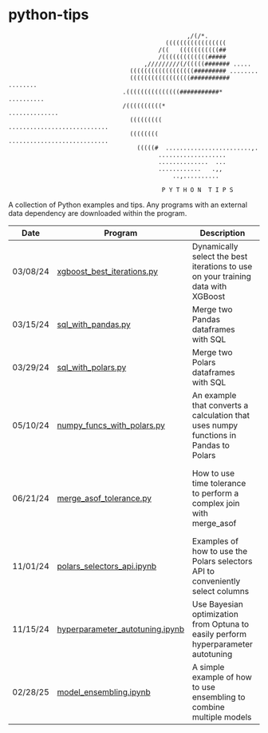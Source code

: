 # python-tips
                                                      ,/(/*.                 
                                                (((((((((((((((((            
                                              /((   (((((((((((##           
                                              /(((((((((((((#####           
                                          ,/////////(/(((((####### .....     
                                      ((((((((((((((((((######### ........  
                                      (((((((((((((((((########### ........  
                                    .(((((((((((((((###########* .......... 
                                    /((((((((((*             .............. 
                                      ((((((((( ............................ 
                                      (((((((( ............................  
                                        (((((#  ........................,.   
                                              ...................           
                                              ..............  ...           
                                              ............   .,,           
                                                  ..,..........
                                                  
                                               P Y T H O N  T I P S
A collection of Python examples and tips. Any programs with an external data dependency are downloaded within the program.

Date          | Program       | Description   | Tags 
------------- | ------------- | ------------- | ------------- 
03/08/24 | [xgboost_best_iterations.py](https://github.com/stu-code/python-tips/blob/main/xgboost_best_iterations.py) | Dynamically select the best iterations to use on your training data with XGBoost | Data Science, Gradient Boosting, XGBoost
03/15/24 | [sql_with_pandas.py](https://github.com/stu-code/python-tips/blob/main/sql_with_pandas.py) | Merge two Pandas dataframes with SQL | Data Engineering, Pandas, SQL
03/29/24 | [sql_with_polars.py](https://github.com/stu-code/python-tips/blob/main/sql_with_polars.py) | Merge two Polars dataframes with SQL | Data Engineering, Polars, SQL
05/10/24 | [numpy_funcs_with_polars.py](https://github.com/stu-code/python-tips/blob/main/numpy_funcs_with_polars.py) | An example that converts a calculation that uses numpy functions in Pandas to Polars | Data Engineering, Numpy, Pandas, Polars
06/21/24 | [merge_asof_tolerance.py](https://github.com/stu-code/python-tips/blob/main/merge_asof_tolerance.py) | How to use time tolerance to perform a complex join with merge_asof | Data Engineering, Data Science, Join, Merge, Pandas, Temporal
11/01/24 | [polars_selectors_api.ipynb](https://github.com/stu-code/python-tips/blob/main/polars_selectors_api.ipynb) | Examples of how to use the Polars selectors API to conveniently select columns | Data Engineering, Data Science, Polars
11/15/24 | [hyperparameter_autotuning.ipynb](https://github.com/stu-code/python-tips/blob/main/hyperparameter_autotuning.ipynb) | Use Bayesian optimization from Optuna to easily perform hyperparameter autotuning | AI, Data Science, Machine Learning, Optimization
02/28/25 | [model_ensembling.ipynb](https://github.com/stu-code/python-tips/blob/main/model_ensembling.ipynb) | A simple example of how to use ensembling to combine multiple models | AI, Data Science, Machine Learning, Scikit-learn
